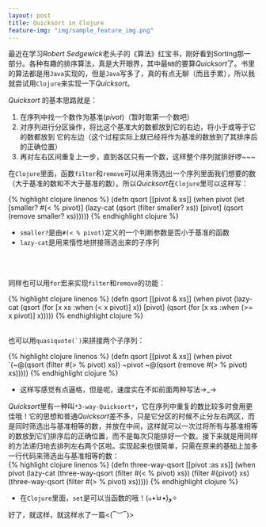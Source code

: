 ```yaml
---
layout: post
title: Quicksort in Clojure
feature-img: "img/sample_feature_img.png"
---
```


最近在学习*Robert Sedgewick*老头子的《算法》红宝书，刚好看到Sorting那一部分。各种有趣的排序算法，真是大开眼界，其中最`NB`的要算*Quicksort*了。书里的算法都是用`Java`实现的，但是`Java`写多了，真的有点无聊（而且手累），所以我就尝试用`Clojure`来实现一下*Quicksort*。

*Quicksort* 的基本思路就是：

1. 在序列中找一个数作为基准(*pivot*)（暂时取第一个数吧）
2. 对序列进行分区操作，将比这个基准大的数都放到它的右边，将小于或等于它的数都放到
   它的左边（这个过程实际上就已经将作为基准的数放到了其排序后的正确位置）
3. 再对左右区间重复上一步，直到各区只有一个数，这样整个序列就排好啰~~~

在`Clojure`里面，函数`filter`和`remove`可以用来筛选出一个序列里面我们想要的数（大于基准的数和不大于基准的数）。所以*Quicksort*在`Clojure`里可以这样写：

{% highlight clojure linenos %}
(defn qsort [[pivot & xs]]
  (when pivot
    (let [smaller? #(< % pivot)]
      (lazy-cat (qsort (filter smaller? xs))
                [pivot]
                (qsort (remove smaller? xs))))))
{% endhighlight clojure %}

* `smaller?`是由`#(< % pivot)`定义的一个判断参数是否小于基准的函数
* `lazy-cat`是用来惰性地拼接筛选出来的子序列
<br>
<br>

同样也可以用`for`宏来实现`filter`和`remove`的功能：

{% highlight clojure linenos %}
(defn qsort [[pivot & xs]]
  (when pivot
    (lazy-cat (qsort (for [x xs :when (< x pivot)] x))
              [pivot]
              (qsort (for [x xs :when (>= x pivot)] x)))))
{% endhighlight clojure %}
<br>
<br>

也可以用``quasiquote(`)``来拼接两个子序列：

{% highlight clojure linenos %}
(defn qsort [[pivot & xs]]
  (when pivot
    `(~@(qsort (filter #(> % pivot) xs))
      ~pivot
      ~@(qsort (remove #(> % pivot) xs)))))
{% endhighlight clojure %}

* 这样写感觉有点逼格，但是呢，速度实在不如前面两种写法→_→

*Quicksort*里有一种叫`*3-way-Quicksort*`，它在序列中重复的数比较多时食用更佳哦！它的思想和普通*Quicksort*差不多，只是它分区的时候不止分左右两区，而是同时筛选出与基准相等的数，并放在中间，这样就可以一次过将所有与基准相等的数放到它们排序后的正确位置，而不是每次只能排好一个数。接下来就是用同样的方法递归地去排列左右两个区啦。实现起来也很简单，只需在原来的基础上加多一行代码来筛选出与基准相等的数：<br>
{% highlight clojure linenos %}
(defn three-way-qsort [[pivot :as xs]]
  (when pivot
    (lazy-cat (three-way-qsort (filter #(< % pivot) xs))
              (filter #{pivot} xs)
              (three-way-qsort (filter #(> % pivot) xs)))))
{% endhighlight clojure %}

* 在`Clojure`里面，`set`是可以当函数的哦！(๑•̀ㅂ•́)و✧


好了，就这样，就这样水了一篇<(‾︶‾)>

